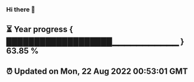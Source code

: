### Hi there 👋
⏳ Year progress { ███████████████████▁▁▁▁▁▁▁▁▁▁▁ } 63.85 %
---
⏰ Updated on Mon, 22 Aug 2022 00:53:01 GMT
---
